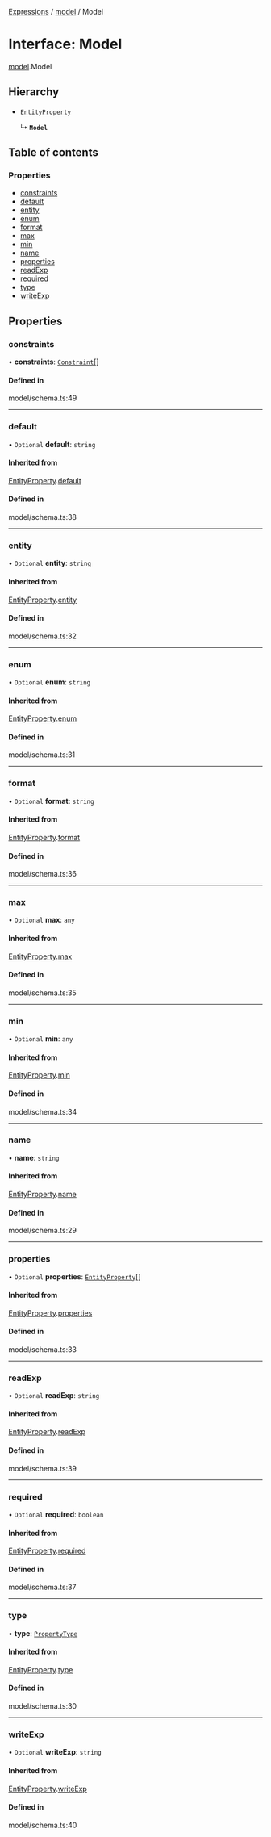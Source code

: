 [Expressions](../README.md) / [model](../modules/model.md) / Model

# Interface: Model

[model](../modules/model.md).Model

## Hierarchy

- [`EntityProperty`](model.EntityProperty.md)

  ↳ **`Model`**

## Table of contents

### Properties

- [constraints](model.Model.md#constraints)
- [default](model.Model.md#default)
- [entity](model.Model.md#entity)
- [enum](model.Model.md#enum)
- [format](model.Model.md#format)
- [max](model.Model.md#max)
- [min](model.Model.md#min)
- [name](model.Model.md#name)
- [properties](model.Model.md#properties)
- [readExp](model.Model.md#readexp)
- [required](model.Model.md#required)
- [type](model.Model.md#type)
- [writeExp](model.Model.md#writeexp)

## Properties

### constraints

• **constraints**: [`Constraint`](model.Constraint.md)[]

#### Defined in

model/schema.ts:49

___

### default

• `Optional` **default**: `string`

#### Inherited from

[EntityProperty](model.EntityProperty.md).[default](model.EntityProperty.md#default)

#### Defined in

model/schema.ts:38

___

### entity

• `Optional` **entity**: `string`

#### Inherited from

[EntityProperty](model.EntityProperty.md).[entity](model.EntityProperty.md#entity)

#### Defined in

model/schema.ts:32

___

### enum

• `Optional` **enum**: `string`

#### Inherited from

[EntityProperty](model.EntityProperty.md).[enum](model.EntityProperty.md#enum)

#### Defined in

model/schema.ts:31

___

### format

• `Optional` **format**: `string`

#### Inherited from

[EntityProperty](model.EntityProperty.md).[format](model.EntityProperty.md#format)

#### Defined in

model/schema.ts:36

___

### max

• `Optional` **max**: `any`

#### Inherited from

[EntityProperty](model.EntityProperty.md).[max](model.EntityProperty.md#max)

#### Defined in

model/schema.ts:35

___

### min

• `Optional` **min**: `any`

#### Inherited from

[EntityProperty](model.EntityProperty.md).[min](model.EntityProperty.md#min)

#### Defined in

model/schema.ts:34

___

### name

• **name**: `string`

#### Inherited from

[EntityProperty](model.EntityProperty.md).[name](model.EntityProperty.md#name)

#### Defined in

model/schema.ts:29

___

### properties

• `Optional` **properties**: [`EntityProperty`](model.EntityProperty.md)[]

#### Inherited from

[EntityProperty](model.EntityProperty.md).[properties](model.EntityProperty.md#properties)

#### Defined in

model/schema.ts:33

___

### readExp

• `Optional` **readExp**: `string`

#### Inherited from

[EntityProperty](model.EntityProperty.md).[readExp](model.EntityProperty.md#readexp)

#### Defined in

model/schema.ts:39

___

### required

• `Optional` **required**: `boolean`

#### Inherited from

[EntityProperty](model.EntityProperty.md).[required](model.EntityProperty.md#required)

#### Defined in

model/schema.ts:37

___

### type

• **type**: [`PropertyType`](../enums/model.PropertyType.md)

#### Inherited from

[EntityProperty](model.EntityProperty.md).[type](model.EntityProperty.md#type)

#### Defined in

model/schema.ts:30

___

### writeExp

• `Optional` **writeExp**: `string`

#### Inherited from

[EntityProperty](model.EntityProperty.md).[writeExp](model.EntityProperty.md#writeexp)

#### Defined in

model/schema.ts:40
